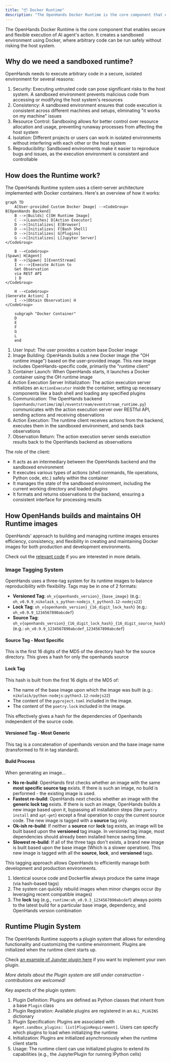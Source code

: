 ```yaml
---
title: "📦 Docker Runtime"
description: "The OpenHands Docker Runtime is the core component that enables secure and flexible execution of AI agent's action. It creates a sandboxed environm..."
---
```


The OpenHands Docker Runtime is the core component that enables secure and flexible execution of AI agent's action.
It creates a sandboxed environment using Docker, where arbitrary code can be run safely without risking the host system.

## Why do we need a sandboxed runtime?

OpenHands needs to execute arbitrary code in a secure, isolated environment for several reasons:

1. Security: Executing untrusted code can pose significant risks to the host system. A sandboxed environment prevents malicious code from accessing or modifying the host system's resources
2. Consistency: A sandboxed environment ensures that code execution is consistent across different machines and setups, eliminating "it works on my machine" issues
3. Resource Control: Sandboxing allows for better control over resource allocation and usage, preventing runaway processes from affecting the host system
4. Isolation: Different projects or users can work in isolated environments without interfering with each other or the host system
5. Reproducibility: Sandboxed environments make it easier to reproduce bugs and issues, as the execution environment is consistent and controllable

## How does the Runtime work?

The OpenHands Runtime system uses a client-server architecture implemented with Docker containers. Here's an overview of how it works:

```mermaid
graph TD
    A[User-provided Custom Docker Image] --<CodeGroup>
B[OpenHands Backend]
    B -->|Builds| C[OH Runtime Image]
    C -->|Launches| D[Action Executor]
    D -->|Initializes| E[Browser]
    D -->|Initializes| F[Bash Shell]
    D -->|Initializes| G[Plugins]
    G -->|Initializes| L[Jupyter Server]
</CodeGroup>

    B --<CodeGroup>
|Spawn| H[Agent]
    B -->|Spawn| I[EventStream]
    I <--->|Execute Action to
    Get Observation
    via REST API
    | D
</CodeGroup>

    H --<CodeGroup>
|Generate Action| I
    I -->|Obtain Observation| H
</CodeGroup>

    subgraph "Docker Container"
    D
    E
    F
    G
    L
    end
```

1. User Input: The user provides a custom base Docker image
2. Image Building: OpenHands builds a new Docker image (the "OH runtime image") based on the user-provided image. This new image includes OpenHands-specific code, primarily the "runtime client"
3. Container Launch: When OpenHands starts, it launches a Docker container using the OH runtime image
4. Action Execution Server Initialization: The action execution server initializes an `ActionExecutor` inside the container, setting up necessary components like a bash shell and loading any specified plugins
5. Communication: The OpenHands backend (`openhands/runtime/impl/eventstream/eventstream_runtime.py`) communicates with the action execution server over RESTful API, sending actions and receiving observations
6. Action Execution: The runtime client receives actions from the backend, executes them in the sandboxed environment, and sends back observations
7. Observation Return: The action execution server sends execution results back to the OpenHands backend as observations

The role of the client:

- It acts as an intermediary between the OpenHands backend and the sandboxed environment
- It executes various types of actions (shell commands, file operations, Python code, etc.) safely within the container
- It manages the state of the sandboxed environment, including the current working directory and loaded plugins
- It formats and returns observations to the backend, ensuring a consistent interface for processing results

## How OpenHands builds and maintains OH Runtime images

OpenHands' approach to building and managing runtime images ensures efficiency, consistency, and flexibility in creating and maintaining Docker images for both production and development environments.

Check out the [relevant code](https://github.com/All-Hands-AI/OpenHands/blob/main/openhands/runtime/utils/runtime_build.py) if you are interested in more details.

### Image Tagging System

OpenHands uses a three-tag system for its runtime images to balance reproducibility with flexibility.
Tags may be in one of 2 formats:

- **Versioned Tag**: `oh_v{openhands_version}_{base_image}` (e.g.: `oh_v0.9.9_nikolaik_s_python-nodejs_t_python3.12-nodejs22`)
- **Lock Tag**: `oh_v{openhands_version}_{16_digit_lock_hash}` (e.g.: `oh_v0.9.9_1234567890abcdef`)
- **Source Tag**: `oh_v{openhands_version}_{16_digit_lock_hash}_{16_digit_source_hash}`
  (e.g.: `oh_v0.9.9_1234567890abcdef_1234567890abcdef`)

#### Source Tag - Most Specific

This is the first 16 digits of the MD5 of the directory hash for the source directory. This gives a hash
for only the openhands source

#### Lock Tag

This hash is built from the first 16 digits of the MD5 of:

- The name of the base image upon which the image was built (e.g.: `nikolaik/python-nodejs:python3.12-nodejs22`)
- The content of the `pyproject.toml` included in the image.
- The content of the `poetry.lock` included in the image.

This effectively gives a hash for the dependencies of Openhands independent of the source code.

#### Versioned Tag - Most Generic

This tag is a concatenation of openhands version and the base image name (transformed to fit in tag standard).

#### Build Process

When generating an image...

- **No re-build**: OpenHands first checks whether an image with the same **most specific source tag** exists. If there is such an image,
  no build is performed - the existing image is used.
- **Fastest re-build**: OpenHands next checks whether an image with the **generic lock tag** exists. If there is such an image,
  OpenHands builds a new image based upon it, bypassing all installation steps (like `poetry install` and
  `apt-get`) except a final operation to copy the current source code. The new image is tagged with a
  **source** tag only.
- **Ok-ish re-build**: If neither a **source** nor **lock** tag exists, an image will be built based upon the **versioned** tag image.
  In versioned tag image, most dependencies should already been installed hence saving time.
- **Slowest re-build**: If all of the three tags don't exists, a brand new image is built based upon the base
  image (Which is a slower operation). This new image is tagged with all the **source**, **lock**, and **versioned** tags.

This tagging approach allows OpenHands to efficiently manage both development and production environments.

1. Identical source code and Dockerfile always produce the same image (via hash-based tags)
2. The system can quickly rebuild images when minor changes occur (by leveraging recent compatible images)
3. The **lock** tag (e.g., `runtime:oh_v0.9.3_1234567890abcdef`) always points to the latest build for a particular base image, dependency, and OpenHands version combination

## Runtime Plugin System

The OpenHands Runtime supports a plugin system that allows for extending functionality and customizing the runtime environment. Plugins are initialized when the runtime client starts up.

Check [an example of Jupyter plugin here](https://github.com/All-Hands-AI/OpenHands/blob/ecf4aed28b0cf7c18d4d8ff554883ba182fc6bdd/openhands/runtime/plugins/jupyter/__init__.py#L21-L55) if you want to implement your own plugin.

*More details about the Plugin system are still under construction - contributions are welcomed!*

Key aspects of the plugin system:

1. Plugin Definition: Plugins are defined as Python classes that inherit from a base `Plugin` class
2. Plugin Registration: Available plugins are registered in an `ALL_PLUGINS` dictionary
3. Plugin Specification: Plugins are associated with `Agent.sandbox_plugins: list[PluginRequirement]`. Users can specify which plugins to load when initializing the runtime
4. Initialization: Plugins are initialized asynchronously when the runtime client starts
5. Usage: The runtime client can use initialized plugins to extend its capabilities (e.g., the JupyterPlugin for running IPython cells)
